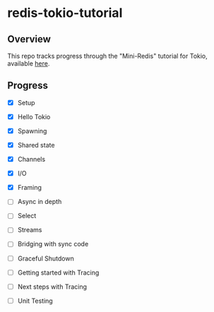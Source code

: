 # redis-tokio-tutorial

## Overview

This repo tracks progress through the "Mini-Redis" tutorial for Tokio, available
[here](https://tokio.rs/tokio/tutorial).

## Progress

- [x] Setup
- [x] Hello Tokio
- [x] Spawning
- [x] Shared state
- [x] Channels
- [x] I/O
- [x] Framing
- [ ] Async in depth
- [ ] Select
- [ ] Streams
- [ ] Bridging with sync code
- [ ] Graceful Shutdown
- [ ] Getting started with Tracing
- [ ] Next steps with Tracing
- [ ] Unit Testing

